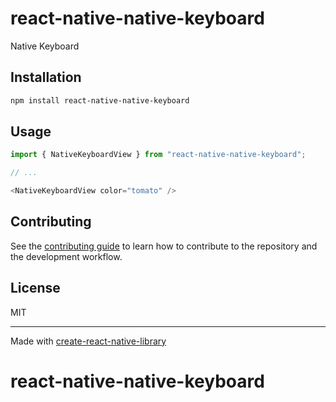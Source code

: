 # react-native-native-keyboard

Native Keyboard

## Installation

```sh
npm install react-native-native-keyboard
```

## Usage


```js
import { NativeKeyboardView } from "react-native-native-keyboard";

// ...

<NativeKeyboardView color="tomato" />
```


## Contributing

See the [contributing guide](CONTRIBUTING.md) to learn how to contribute to the repository and the development workflow.

## License

MIT

---

Made with [create-react-native-library](https://github.com/callstack/react-native-builder-bob)
# react-native-native-keyboard

